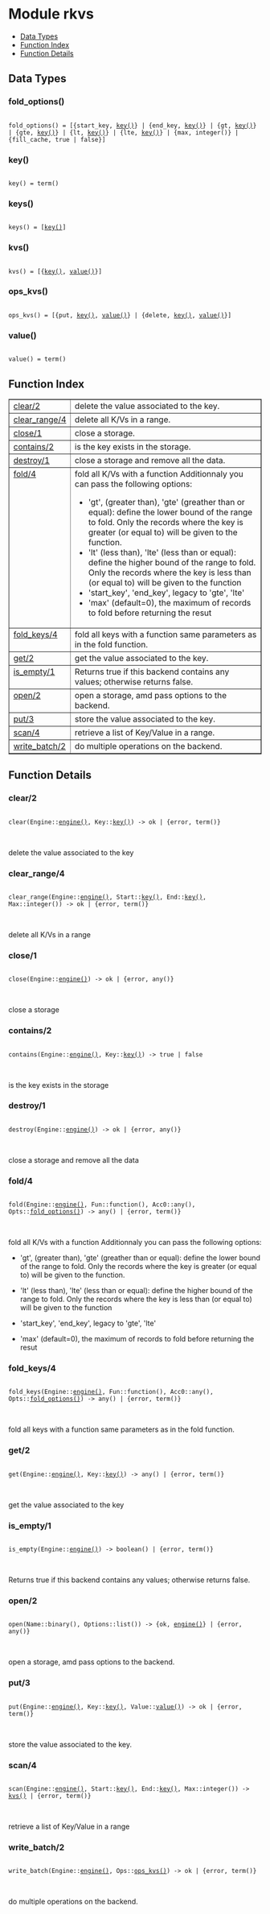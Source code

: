 

# Module rkvs #
* [Data Types](#types)
* [Function Index](#index)
* [Function Details](#functions)



<a name="types"></a>

## Data Types ##




### <a name="type-fold_options">fold_options()</a> ###



<pre><code>
fold_options() = [{start_key, <a href="#type-key">key()</a>} | {end_key, <a href="#type-key">key()</a>} | {gt, <a href="#type-key">key()</a>} | {gte, <a href="#type-key">key()</a>} | {lt, <a href="#type-key">key()</a>} | {lte, <a href="#type-key">key()</a>} | {max, integer()} | {fill_cache, true | false}]
</code></pre>





### <a name="type-key">key()</a> ###



<pre><code>
key() = term()
</code></pre>





### <a name="type-keys">keys()</a> ###



<pre><code>
keys() = [<a href="#type-key">key()</a>]
</code></pre>





### <a name="type-kvs">kvs()</a> ###



<pre><code>
kvs() = [{<a href="#type-key">key()</a>, <a href="#type-value">value()</a>}]
</code></pre>





### <a name="type-ops_kvs">ops_kvs()</a> ###



<pre><code>
ops_kvs() = [{put, <a href="#type-key">key()</a>, <a href="#type-value">value()</a>} | {delete, <a href="#type-key">key()</a>, <a href="#type-value">value()</a>}]
</code></pre>





### <a name="type-value">value()</a> ###



<pre><code>
value() = term()
</code></pre>


<a name="index"></a>

## Function Index ##


<table width="100%" border="1" cellspacing="0" cellpadding="2" summary="function index"><tr><td valign="top"><a href="#clear-2">clear/2</a></td><td>delete the value associated to the key.</td></tr><tr><td valign="top"><a href="#clear_range-4">clear_range/4</a></td><td>delete all K/Vs in a range.</td></tr><tr><td valign="top"><a href="#close-1">close/1</a></td><td>close a storage.</td></tr><tr><td valign="top"><a href="#contains-2">contains/2</a></td><td>is the key exists in the storage.</td></tr><tr><td valign="top"><a href="#destroy-1">destroy/1</a></td><td>close a storage and remove all the data.</td></tr><tr><td valign="top"><a href="#fold-4">fold/4</a></td><td>fold all K/Vs with a function
Additionnaly you can pass the following options:
<ul>
<li>'gt', (greater than), 'gte' (greather than or equal): define the lower
bound of the range to fold. Only the records where the key is greater (or
equal to) will be given to the function.</li>
<li>'lt' (less than), 'lte' (less than or equal): define the higher bound
of the range to fold. Only the records where the key is less than (or equal
to) will be given to the function</li>
<li>'start_key', 'end_key', legacy to 'gte', 'lte'</li>
<li>'max' (default=0), the maximum of records to fold before returning the
resut</li>
</ul></td></tr><tr><td valign="top"><a href="#fold_keys-4">fold_keys/4</a></td><td>fold all keys with a function
same parameters as in the fold function.</td></tr><tr><td valign="top"><a href="#get-2">get/2</a></td><td>get the value associated to the key.</td></tr><tr><td valign="top"><a href="#is_empty-1">is_empty/1</a></td><td>Returns true if this backend contains any values; otherwise returns false.</td></tr><tr><td valign="top"><a href="#open-2">open/2</a></td><td>open a storage, amd pass options to the backend.</td></tr><tr><td valign="top"><a href="#put-3">put/3</a></td><td>store the value associated to the key.</td></tr><tr><td valign="top"><a href="#scan-4">scan/4</a></td><td>retrieve a list of Key/Value in a range.</td></tr><tr><td valign="top"><a href="#write_batch-2">write_batch/2</a></td><td>do multiple operations on the backend.</td></tr></table>


<a name="functions"></a>

## Function Details ##

<a name="clear-2"></a>

### clear/2 ###


<pre><code>
clear(Engine::<a href="#type-engine">engine()</a>, Key::<a href="#type-key">key()</a>) -&gt; ok | {error, term()}
</code></pre>
<br />

delete the value associated to the key
<a name="clear_range-4"></a>

### clear_range/4 ###


<pre><code>
clear_range(Engine::<a href="#type-engine">engine()</a>, Start::<a href="#type-key">key()</a>, End::<a href="#type-key">key()</a>, Max::integer()) -&gt; ok | {error, term()}
</code></pre>
<br />

delete all K/Vs in a range
<a name="close-1"></a>

### close/1 ###


<pre><code>
close(Engine::<a href="#type-engine">engine()</a>) -&gt; ok | {error, any()}
</code></pre>
<br />

close a storage
<a name="contains-2"></a>

### contains/2 ###


<pre><code>
contains(Engine::<a href="#type-engine">engine()</a>, Key::<a href="#type-key">key()</a>) -&gt; true | false
</code></pre>
<br />

is the key exists in the storage
<a name="destroy-1"></a>

### destroy/1 ###


<pre><code>
destroy(Engine::<a href="#type-engine">engine()</a>) -&gt; ok | {error, any()}
</code></pre>
<br />

close a storage and remove all the data
<a name="fold-4"></a>

### fold/4 ###


<pre><code>
fold(Engine::<a href="#type-engine">engine()</a>, Fun::function(), Acc0::any(), Opts::<a href="#type-fold_options">fold_options()</a>) -&gt; any() | {error, term()}
</code></pre>
<br />

fold all K/Vs with a function
Additionnaly you can pass the following options:

* 'gt', (greater than), 'gte' (greather than or equal): define the lower
bound of the range to fold. Only the records where the key is greater (or
equal to) will be given to the function.

* 'lt' (less than), 'lte' (less than or equal): define the higher bound
of the range to fold. Only the records where the key is less than (or equal
to) will be given to the function

* 'start_key', 'end_key', legacy to 'gte', 'lte'

* 'max' (default=0), the maximum of records to fold before returning the
resut


<a name="fold_keys-4"></a>

### fold_keys/4 ###


<pre><code>
fold_keys(Engine::<a href="#type-engine">engine()</a>, Fun::function(), Acc0::any(), Opts::<a href="#type-fold_options">fold_options()</a>) -&gt; any() | {error, term()}
</code></pre>
<br />

fold all keys with a function
same parameters as in the fold function.
<a name="get-2"></a>

### get/2 ###


<pre><code>
get(Engine::<a href="#type-engine">engine()</a>, Key::<a href="#type-key">key()</a>) -&gt; any() | {error, term()}
</code></pre>
<br />

get the value associated to the key
<a name="is_empty-1"></a>

### is_empty/1 ###


<pre><code>
is_empty(Engine::<a href="#type-engine">engine()</a>) -&gt; boolean() | {error, term()}
</code></pre>
<br />

Returns true if this backend contains any values; otherwise returns false.
<a name="open-2"></a>

### open/2 ###


<pre><code>
open(Name::binary(), Options::list()) -&gt; {ok, <a href="#type-engine">engine()</a>} | {error, any()}
</code></pre>
<br />

open a storage, amd pass options to the backend.
<a name="put-3"></a>

### put/3 ###


<pre><code>
put(Engine::<a href="#type-engine">engine()</a>, Key::<a href="#type-key">key()</a>, Value::<a href="#type-value">value()</a>) -&gt; ok | {error, term()}
</code></pre>
<br />

store the value associated to the key.
<a name="scan-4"></a>

### scan/4 ###


<pre><code>
scan(Engine::<a href="#type-engine">engine()</a>, Start::<a href="#type-key">key()</a>, End::<a href="#type-key">key()</a>, Max::integer()) -&gt; <a href="#type-kvs">kvs()</a> | {error, term()}
</code></pre>
<br />

retrieve a list of Key/Value in a range
<a name="write_batch-2"></a>

### write_batch/2 ###


<pre><code>
write_batch(Engine::<a href="#type-engine">engine()</a>, Ops::<a href="#type-ops_kvs">ops_kvs()</a>) -&gt; ok | {error, term()}
</code></pre>
<br />

do multiple operations on the backend.
